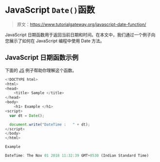 # JavaScript `Date()`函数

> 原文：<https://www.tutorialgateway.org/javascript-date-function/>

JavaScript 日期函数用于返回当前日期和时间。在本文中，我们通过一个例子向您展示了如何在 JavaScript 编程中使用 Date 方法。

## JavaScript 日期函数示例

下面的 [JS](https://www.tutorialgateway.org/javascript/) 例子帮助你理解这个函数。

```js
<!DOCTYPE html>
<html>
<head>
    <title> Sample </title>
</head>
<body>
    <h1> Example </h1>
<script>
  var dt = Date();

  document.write("DateTime :   " + dt);
</script>
</body>
</html>
```

```js
Example

DateTime: The Nov 01 2018 11:32:39 GMT+0530 (Indian Standard Time)
```